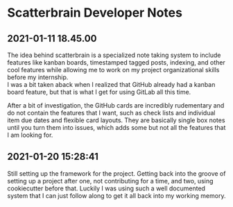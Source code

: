 # Scatterbrain Developer Notes

## 2021-01-11 18.45.00  

The idea behind scatterbrain is a specialized note taking system to include features like kanban boards, timestamped tagged posts, indexing, and other cool features
while allowing me to work on my project organizational skills before my internship.  
I was a bit taken aback when I realized that GitHub already had a kanban board feature,
but that is what I get for using GitLab all this time.  

After a bit of investigation, the GitHub cards are incredibly rudementary and do not contain the features that I want, such as check lists and individual item due dates and flexible card layouts.  They are basically single box notes until you turn them into issues, which adds some but not all the features that I am looking for.

## 2021-01-20 15:28:41  

Still setting up the framework for the project.  Getting back into the groove of setting up a project after one, not contributing for a time, and two, using cookiecutter before that.  Luckily I was using such a well documented system that I can just follow along to get it all back into my working memory.  
